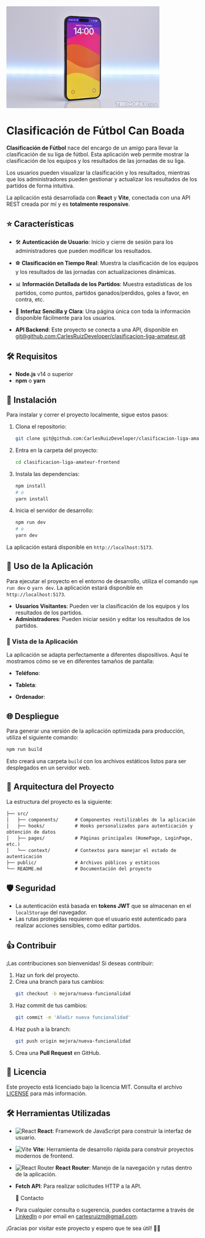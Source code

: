 <img src="./public/images/Analisis-iPhone-15-Pro-Max.jpg" alt="Vista de la Aplicación en iPhone" width="400">


# Clasificación de Fútbol Can Boada

**Clasificación de Fútbol** nace del encargo de un amigo para llevar la clasificación de su liga de fútbol. Esta aplicación web permite mostrar la clasificación de los equipos y los resultados de las jornadas de su liga.&#x20;

Los usuarios pueden visualizar la clasificación y los resultados, mientras que los administradores pueden gestionar y actualizar los resultados de los partidos de forma intuitiva.

La aplicación está desarrollada con **React** y **Vite**, conectada con una API REST creada por mí y es **totalmente responsive**.

## ⭐ Características

- 🛠️ **Autenticación de Usuario**: Inicio y cierre de sesión para los administradores que pueden modificar los resultados.

- ⚽ **Clasificación en Tiempo Real**: Muestra la clasificación de los equipos y los resultados de las jornadas con actualizaciones dinámicas.

- 📊 **Información Detallada de los Partidos**: Muestra estadísticas de los partidos, como puntos, partidos ganados/perdidos, goles a favor, en contra, etc.

- 📝 **Interfaz Sencilla y Clara**: Una página única con toda la información disponible fácilmente para los usuarios.

- **API Backend**: Este proyecto se conecta a una API, disponible en [git@github.com](git@github.com\:CarlesRuizDeveloper/clasificacion-liga-amateur.git)[:CarlesRuizDeveloper](git@github.com\:CarlesRuizDeveloper/clasificacion-liga-amateur.git)[/clasificacion-liga-amateur.git](git@github.com\:CarlesRuizDeveloper/clasificacion-liga-amateur.git)

## 🛠 Requisitos

- **Node.js** v14 o superior
- **npm** o **yarn**

## 🔧 Instalación

Para instalar y correr el proyecto localmente, sigue estos pasos:

1. Clona el repositorio:

   ```bash
   git clone git@github.com:CarlesRuizDeveloper/clasificacion-liga-amateur-frontend.git
   ```

2. Entra en la carpeta del proyecto:

   ```bash
   cd clasificacion-liga-amateur-frontend
   ```

3. Instala las dependencias:

   ```bash
   npm install
   # o
   yarn install
   ```

4. Inicia el servidor de desarrollo:

   ```bash
   npm run dev
   # o
   yarn dev
   ```

La aplicación estará disponible en `http://localhost:5173`.

## 🚀 Uso de la Aplicación

Para ejecutar el proyecto en el entorno de desarrollo, utiliza el comando `npm run dev` o `yarn dev`. La aplicación estará disponible en `http://localhost:5173`.

- **Usuarios Visitantes**: Pueden ver la clasificación de los equipos y los resultados de los partidos.
- **Administradores**: Pueden iniciar sesión y editar los resultados de los partidos.

### 📱 Vista de la Aplicación

La aplicación se adapta perfectamente a diferentes dispositivos. Aquí te mostramos cómo se ve en diferentes tamaños de pantalla:

- **Teléfono**:

- **Tableta**:

- **Ordenador**:

## 🌐 Despliegue

Para generar una versión de la aplicación optimizada para producción, utiliza el siguiente comando:

```bash
npm run build
```

Esto creará una carpeta `build` con los archivos estáticos listos para ser desplegados en un servidor web.

## 🏰 Arquitectura del Proyecto

La estructura del proyecto es la siguiente:

```
├── src/
│   ├── components/      # Componentes reutilizables de la aplicación
│   ├── hooks/           # Hooks personalizados para autenticación y obtención de datos
│   ├── pages/           # Páginas principales (HomePage, LoginPage, etc.)
│   └── context/         # Contextos para manejar el estado de autenticación
├── public/              # Archivos públicos y estáticos
└── README.md            # Documentación del proyecto
```

## 🛡️ Seguridad

- La autenticación está basada en **tokens JWT** que se almacenan en el `localStorage` del navegador.
- Las rutas protegidas requieren que el usuario esté autenticado para realizar acciones sensibles, como editar partidos.

## 👍 Contribuir

¡Las contribuciones son bienvenidas! Si deseas contribuir:

1. Haz un fork del proyecto.
2. Crea una branch para tus cambios:
   ```bash
   git checkout -b mejora/nueva-funcionalidad
   ```
3. Haz commit de tus cambios:
   ```bash
   git commit -m 'Añadir nueva funcionalidad'
   ```
4. Haz push a la branch:
   ```bash
   git push origin mejora/nueva-funcionalidad
   ```
5. Crea una **Pull Request** en GitHub.

## 📑 Licencia

Este proyecto está licenciado bajo la licencia MIT. Consulta el archivo [LICENSE](LICENSE) para más información.

## 🛠️ Herramientas Utilizadas

- <img src="https://upload.wikimedia.org/wikipedia/commons/a/a7/React-icon.svg" alt="React" width="30" height="30"> **React**: Framework de JavaScript para construir la interfaz de usuario.
- <img src="https://vitejs.dev/logo.svg" alt="Vite" width="30" height="30"> **Vite**: Herramienta de desarrollo rápida para construir proyectos modernos de frontend.
- <img src="https://reactrouter.com/favicon.ico" alt="React Router" width="30" height="30"> **React Router**: Manejo de la navegación y rutas dentro de la aplicación.
- **Fetch API**: Para realizar solicitudes HTTP a la API.



  💌 Contacto
- Para cualquier consulta o sugerencia, puedes contactarme a través de [LinkedIn](https://www.linkedin.com/in/carles-ruiz-montejo-developer/) o por email en [carlesruizm@gmail.com](mailto\:carlesruizm@gmail.com).

¡Gracias por visitar este proyecto y espero que te sea útil! 🍾🎉


